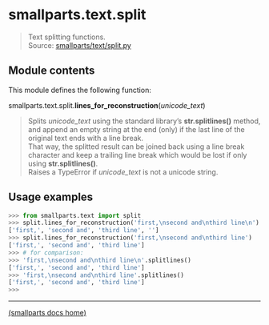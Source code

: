 # smallparts.text.split

> Text splitting functions.  
> Source: [smallparts/text/split.py](https://github.com/blackstream-x/smallparts/blob/master/smallparts/text/split.py)

## Module contents

This module defines the following function:

smallparts.text.split.**lines_for_reconstruction**(*unicode_text*)

> Splits *unicode_text* using the standard library’s **str.splitlines()** method,
> and append an empty string at the end (only) if the last line
> of the original text ends with a line break.  
> That way, the splitted result can be joined back using a line break character
> and keep a trailing line break which would be lost if only using
> **str.splitlines()**.  
> Raises a TypeError if *unicode_text* is not a unicode string.

## Usage examples

```python
>>> from smallparts.text import split
>>> split.lines_for_reconstruction('first,\nsecond and\nthird line\n')
['first,', 'second and', 'third line', '']
>>> split.lines_for_reconstruction('first,\nsecond and\nthird line')
['first,', 'second and', 'third line']
>>> # for comparison:
>>> 'first,\nsecond and\nthird line\n'.splitlines()
['first,', 'second and', 'third line']
>>> 'first,\nsecond and\nthird line'.splitlines()
['first,', 'second and', 'third line']
>>> 
```

----
[(smallparts docs home)](./)

